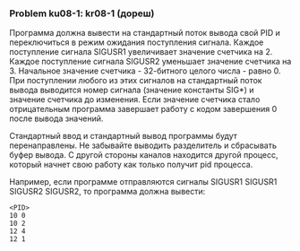 ### Problem ku08-1: kr08-1 (дореш)

Программа должна вывести на стандартный поток вывода свой PID и переключиться в режим ожидания
поступления сигнала. Каждое поступление сигнала SIGUSR1 увеличивает значение счетчика на 2. Каждое
поступление сигнала SIGUSR2 уменьшает значение счетчика на 3. Начальное значение счетчика -
32-битного целого числа - равно 0. При поступлении любого из этих сигналов на стандартный поток
вывода выводится номер сигнала (значение константы SIG*) и значение счетчика до изменения. Если
значение счетчика стало отрицательным программа завершает работу с кодом завершения 0 после вывода
значений.

Стандартный ввод и стандартный вывод программы будут перенаправлены. Не забывайте выводить
разделитель и сбрасывать буфер вывода. С другой стороны каналов находится другой процесс, который
начнет свою работу как только получит pid процесса.

Например, если программе отправляются сигналы SIGUSR1 SIGUSR1 SIGUSR2 SIGUSR2, то программа должна
вывести:

    
    
    <PID>
    10 0
    10 2
    12 4
    12 1

